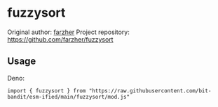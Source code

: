 # fuzzysort

Original author: [farzher](https://github.com/farzher/) Project repository:
https://github.com/farzher/fuzzysort

## Usage

Deno:

```
import { fuzzysort } from "https://raw.githubusercontent.com/bit-bandit/esm-ified/main/fuzzysort/mod.js"
```
